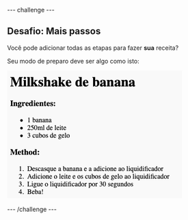 \--- challenge \---

## Desafio: Mais passos

Você pode adicionar todas as etapas para fazer **sua** receita?

Seu modo de preparo deve ser algo como isto:

![captura de tela](images/recipe-more-method.png)

\--- /challenge \---